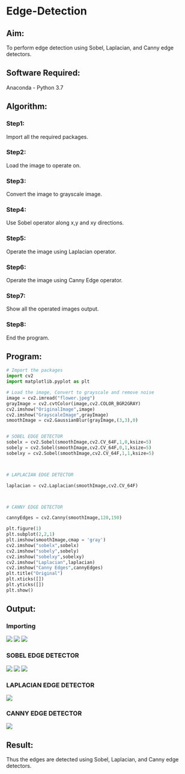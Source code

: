 # Edge-Detection
## Aim:
To perform edge detection using Sobel, Laplacian, and Canny edge detectors.

## Software Required:
Anaconda - Python 3.7

## Algorithm:
### Step1:
Import all the required packages. 

### Step2:
Load the image to operate on. 

### Step3:
Convert the image to grayscale image. 

### Step4:
Use Sobel operator along x,y and xy directions. 


### Step5:
Operate the image using Laplacian operator. 

 
### Step6:
Operate the image using Canny Edge operator. 

### Step7:
Show all the operated images output. 

### Step8:
End the program. 
## Program:

``` Python
# Import the packages
import cv2
import matplotlib.pyplot as plt

# Load the image, Convert to grayscale and remove noise
image = cv2.imread("flower.jpeg")
grayImage = cv2.cvtColor(image,cv2.COLOR_BGR2GRAY)
cv2.imshow("OriginalImage",image)
cv2.imshow("GrayscaleImage",grayImage)
smoothImage = cv2.GaussianBlur(grayImage,(3,3),0)


# SOBEL EDGE DETECTOR
sobelx = cv2.Sobel(smoothImage,cv2.CV_64F,1,0,ksize=5)
sobely = cv2.Sobel(smoothImage,cv2.CV_64F,0,1,ksize=5)
sobelxy = cv2.Sobel(smoothImage,cv2.CV_64F,1,1,ksize=5)



# LAPLACIAN EDGE DETECTOR

laplacian = cv2.Laplacian(smoothImage,cv2.CV_64F)



# CANNY EDGE DETECTOR

cannyEdges = cv2.Canny(smoothImage,120,150)

plt.figure(1)
plt.subplot(2,2,1)
plt.imshow(smoothImage,cmap = 'gray')
cv2.imshow("sobelx",sobelx)
cv2.imshow("sobely",sobely)
cv2.imshow("sobelxy",sobelxy)
cv2.imshow("Laplacian",laplacian)
cv2.imshow("Canny Edges",cannyEdges)
plt.title("Original")
plt.xticks([])
plt.yticks([])
plt.show()


```
## Output:
### Importing
![](original.png)
![](grayscale.png)
![](plotOriginal.png)
### SOBEL EDGE DETECTOR
![](sobelx.png)
![](sobely.png)
![](sobelxy.png)


### LAPLACIAN EDGE DETECTOR
![](laplacian.png)


### CANNY EDGE DETECTOR
![](cannyedges.png)

## Result:
Thus the edges are detected using Sobel, Laplacian, and Canny edge detectors.
